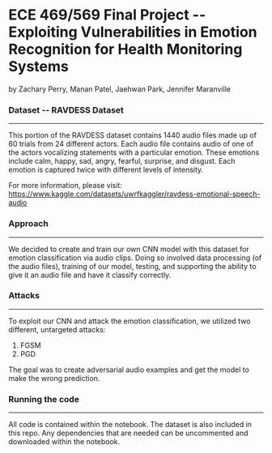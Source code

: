 # ECE 469/569 Final Project -- Exploiting Vulnerabilities in Emotion Recognition for Health Monitoring Systems
by Zachary Perry, Manan Patel, Jaehwan Park, Jennifer Maranville


### Dataset -- RAVDESS Dataset
---
This portion of the RAVDESS dataset contains 1440 audio files made up of 60 trials from 24 different actors. Each audio file contains audio of one of the actors vocalizing statements with a particular emotion. These emotions include calm, happy, sad, angry, fearful, surprise, and disgust. Each emotion is captured twice with different levels of intensity.

For more information, please visit: https://www.kaggle.com/datasets/uwrfkaggler/ravdess-emotional-speech-audio

### Approach
---
We decided to create and train our own CNN model with this dataset for emotion classification via audio clips. Doing so involved data processing (of the audio files), training of our model, testing, and supporting the ability to give it an audio file and have it classify correctly.

### Attacks
---
To exploit our CNN and attack the emotion classification, we utilized two different, untargeted attacks: 
1. FGSM
2. PGD

The goal was to create adversarial audio examples and get the model to make the wrong prediction.

### Running the code
---
All code is contained within the notebook. The dataset is also included in this repo. Any dependencies that are needed can be uncommented and downloaded within the notebook.
